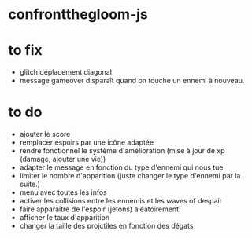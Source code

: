 # confrontthegloom-js

# to fix

- glitch déplacement diagonal
- message gameover disparaît quand on touche un ennemi à nouveau.

# to do

- ajouter le score
- remplacer espoirs par une icône adaptée
- rendre fonctionnel le système d'amélioration (mise à jour de xp (damage, ajouter une vie))
- adapter le message en fonction du type d'ennemi qui nous tue
- limiter le nombre d'apparition (juste changer le type d'ennemi par la suite.)
- menu avec toutes les infos
- activer les collisions entre les ennemis et les waves of despair
- faire apparaître de l'espoir (jetons) aléatoirement.
- afficher le taux d'apparition
- changer la taille des projctiles en fonction des dégats
